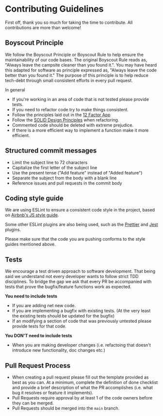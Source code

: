 # Contributing Guidelines

First off, thank you so much for taking the time to contribute. All contributions are more than welcome!

## Boyscout Principle

We follow the Boyscout Principle or Boyscout Rule to help ensure the maintainability of our code bases.
The original Boyscout Rule reads as, "Always leave the campsite cleaner than you found it.". You may have
heard this adapted for software as principle expressed as, "Always leave the code better than you found it."
The purpose of this principle is to help reduce tech-debt through small consistent efforts in every pull request.

In general

- If you're working in an area of code that is not tested please provide tests.
- If you need to refactor code try to make things consistent.
- Follow the principles laid out in the [12 Factor App](https://12factor.net/)
- Follow the [SOLID Design Principles](https://dev.to/ezzy1337/a-pythonic-guide-to-solid-design-principles-4c8i) when refactoring.
- Commented code should be deleted with extreme prejudice.
- If there is a more efficient way to implement a function make it more efficient.


## Structured commit messages

- Limit the subject line to 72 characters
- Capitalize the first letter of the subject line
- Use the present tense ("Add feature" instead of "Added feature")
- Separate the subject from the body with a blank line
- Reference issues and pull requests in the commit body


## Coding style guide

We are using ESLint to ensure a consistent code style in the project, based on [Airbnb's JS style guide](https://github.com/airbnb/javascript/tree/master/packages/eslint-config-airbnb-base).

Some other ESLint plugins are also being used, such as the [Prettier](https://github.com/prettier/eslint-plugin-prettier) and [Jest](https://github.com/jest-community/eslint-plugin-jest) plugins.

Please make sure that the code you are pushing conforms to the style guides mentioned above.


## Tests

We encourage a test driven approach to software development. That being said we understand not every developer wants to follow strict TDD disciplines.
To bridge the gap we ask that every PR be accompanied with tests that prove the bugfix/feature functions work as expected.

**You need to include tests**

- If you are adding net new code.
- If you are implementing a bugfix with existing tests. (At the very least the existing tests should be updated for the bugfix)
- If an modifying a section of code that was previously untested please provide tests for that code.

**You DON'T need to include tests**

- When you are making developer changes (i.e. refactoing that doesn't introduce new functionality, doc changes etc.)


## Pull Request Process

- When creating a pull request please fill out the template provided as best as you can.
At a minimum, complete the definition of done checklist and provide a brief description
of what the PR accomplishes (i.e. what bug it resolves or feature it implements).
- Pull Requests require approval by at least 1 of the code owners before they can be merged.
- Pull Requests should be merged into the `main` branch.
